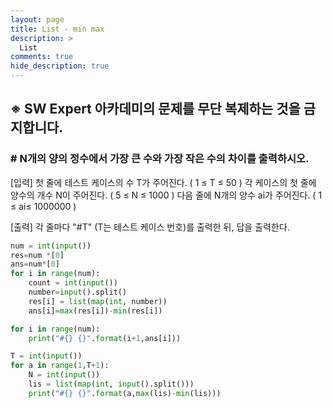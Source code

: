 ```yaml
---
layout: page
title: List - min max
description: >
  List
comments: true
hide_description: true
---
```


## ※ SW Expert 아카데미의 문제를 무단 복제하는 것을 금지합니다.
### # N개의 양의 정수에서 가장 큰 수와 가장 작은 수의 차이를 출력하시오.
[입력]
첫 줄에 테스트 케이스의 수 T가 주어진다. ( 1 ≤ T ≤ 50 )
각 케이스의 첫 줄에 양수의 개수 N이 주어진다. ( 5 ≤ N ≤ 1000 )
다음 줄에 N개의 양수 ai가 주어진다. ( 1 ≤ ai≤ 1000000 )

[출력]
각 줄마다 "#T" (T는 테스트 케이스 번호)를 출력한 뒤, 답을 출력한다.

~~~python
num = int(input())
res=num *[0]
ans=num*[0]
for i in range(num):    
    count = int(input())
    number=input().split()
    res[i] = list(map(int, number))
    ans[i]=max(res[i])-min(res[i])

for i in range(num):
    print("#{} {}".format(i+1,ans[i]))
~~~

~~~python
T = int(input())
for a in range(1,T+1):
    N = int(input())
    lis = list(map(int, input().split()))
    print("#{} {}".format(a,max(lis)-min(lis)))
~~~